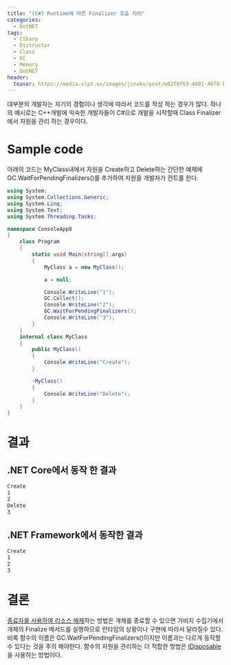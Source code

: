 ```yaml
---
title: "[C#] Runtime에 따른 Finalizer 호출 차이"
categories:
  - DotNET
tags:
  - CSharp
  - Distructor
  - Class
  - GC
  - Memory
  - DotNET
header:
  teaser: https://media.vlpt.us/images/jinuku/post/e62f8f63-4001-46f9-b811-dc6f62f0828e/40cc3e52-745d-48b8-8a09-02c21efc36e5.png
---
```


대부분의 개발자는 자기의 경험이나 생각에 따라서 코드를 작성 하는 경우가 많다. 하나의 예시로는 C++개발에 익숙한 개발자들이 C#으로 개발을 시작할때 Class Finalizer에서 자원을 관리 하는 경우이다.

# Sample code

아래의 코드는 MyClass내에서 자원을 Create하고 Delete하는 간단한 예제에 GC.WaitForPendingFinalizers()를 추가하여 자원을 개발자가 컨트롤 한다.

```csharp
using System;
using System.Collections.Generic;
using System.Linq;
using System.Text;
using System.Threading.Tasks;

namespace ConsoleApp8
{
    class Program
    {
        static void Main(string[] args)
        {
            MyClass a = new MyClass();

            a = null;

            Console.WriteLine("1");
            GC.Collect();
            Console.WriteLine("2");
            GC.WaitForPendingFinalizers();
            Console.WriteLine("3");
        }
    }
    internal class MyClass
    {
        public MyClass()
        {
            Console.WriteLine("Create");
        }

        ~MyClass()
        {
            Console.WriteLine("Delete");
        }
    }
}

```

# 결과

## .NET Core에서 동작 한 결과

```bash
Create
1
2
Delete
3
```

## .NET Framework에서 동작한 결과

```bash
Create
1
2
3
```

# 결론

[종료자를 사용하여 리소스 해제](https://docs.microsoft.com/ko-kr/dotnet/csharp/programming-guide/classes-and-structs/finalizers#using-finalizers-to-release-resources)하는 방법은 개체를 종료할 수 있으면 가비지 수집기에서 개체의 Finalize 메서드를 실행하므로 런타임의 상황이나 구현에 따라서 달라질수 있다. 비록 함수의 이름은 GC.WaitForPendingFinalizers()이지만 이름과는 다르게 동작할 수 있다는 것을 주의 해야한다. 함수의 자원을 관리하는 더 적합한 방법은 [IDisposable](https://docs.microsoft.com/ko-kr/dotnet/csharp/programming-guide/classes-and-structs/finalizers#explicit-release-of-resources)을 사용하는 방법이다.